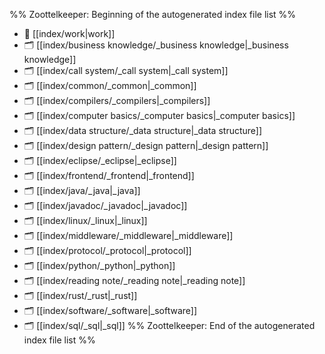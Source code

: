 %% Zoottelkeeper: Beginning of the autogenerated index file list  %%
- 📄 [[index/work|work]]
- 🗂️ [[index/business knowledge/_business knowledge|_business knowledge]]
- 🗂️ [[index/call system/_call system|_call system]]
- 🗂️ [[index/common/_common|_common]]
- 🗂️ [[index/compilers/_compilers|_compilers]]
- 🗂️ [[index/computer basics/_computer basics|_computer basics]]
- 🗂️ [[index/data structure/_data structure|_data structure]]
- 🗂️ [[index/design pattern/_design pattern|_design pattern]]
- 🗂️ [[index/eclipse/_eclipse|_eclipse]]
- 🗂️ [[index/frontend/_frontend|_frontend]]
- 🗂️ [[index/java/_java|_java]]
- 🗂️ [[index/javadoc/_javadoc|_javadoc]]
- 🗂️ [[index/linux/_linux|_linux]]
- 🗂️ [[index/middleware/_middleware|_middleware]]
- 🗂️ [[index/protocol/_protocol|_protocol]]
- 🗂️ [[index/python/_python|_python]]
- 🗂️ [[index/reading note/_reading note|_reading note]]
- 🗂️ [[index/rust/_rust|_rust]]
- 🗂️ [[index/software/_software|_software]]
- 🗂️ [[index/sql/_sql|_sql]]
%% Zoottelkeeper: End of the autogenerated index file list  %%
